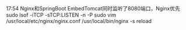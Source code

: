 17:54 Nginx和SpringBoot EmbedTomcat同时监听了8080端口，Nginx优先
sudo lsof -iTCP -sTCP:LISTEN -n -P
sudo vim /usr/local/etc/nginx/nginx.conf
/usr/local/bin/nginx -s reload